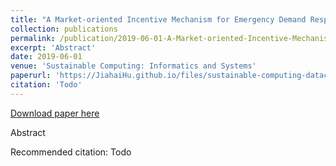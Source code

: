 ```yaml
---
title: "A Market-oriented Incentive Mechanism for Emergency Demand Response in Colocation Data Centers"
collection: publications
permalink: /publication/2019-06-01-A-Market-oriented-Incentive-Mechanism-for-Emergency-Demand-Response-in-Colocation-Data-Centers
excerpt: 'Abstract'
date: 2019-06-01
venue: 'Sustainable Computing: Informatics and Systems'
paperurl: 'https://JiahaiHu.github.io/files/sustainable-computing-datacenter-EDR-2019.pdf'
citation: 'Todo'
---
```


<a href='https://JiahaiHu.github.io/files/sustainable-computing-datacenter-EDR-2019.pdf'>Download paper here</a>

Abstract

Recommended citation: Todo